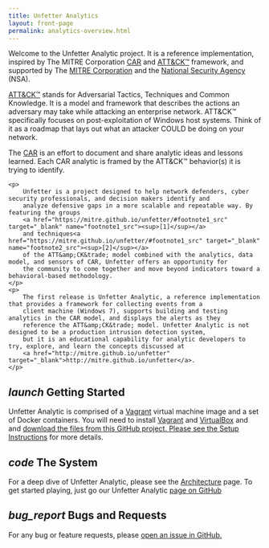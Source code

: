 ```yaml
---
title: Unfetter Analytics
layout: front-page
permalink: analytics-overview.html
---
```


<div class="col s12">
    <p>
        Welcome to the Unfetter Analytic project. It is a reference implementation, inspired by The MITRE Corporation
        <a href="https://car.mitre.org" target="_blank">CAR</a> and <a href="https://attack.mitre.org" target="_blank">ATT&amp;CK&trade;</a>
        framework, and supported by The <a href="https://www.mitre.org" target="_blank">MITRE Corporation</a>
        and the <a href="https://www.nsa.gov" target="_blank">National Security Agency</a> (NSA).
    </p>
    <p><a href="https://attack.mitre.org" target="_blank">ATT&amp;CK&trade;</a> stands for Adversarial Tactics, Techniques
        and Common Knowledge. It is a model and framework that describes the actions an adversary may take while attacking
        an enterprise network. ATT&amp;CK&trade; specifically focuses on post-exploitation of Windows host systems. Think of
        it as a roadmap that lays out what an attacker COULD be doing on your network.
    </p>
    <p>
        The <a href="https://car.mitre.org" target="_blank">CAR</a> is an effort to document and share analytic ideas and lessons
        learned. Each CAR analytic is framed by the ATT&amp;CK&trade; behavior(s) it is trying to identify.
    </p>
<div class="row center">
<div class="col s12">

    <p>
        Unfetter is a project designed to help network defenders, cyber security professionals, and decision makers identify and
        analyze defensive gaps in a more scalable and repeatable way. By featuring the groups
        <a href="https://mitre.github.io/unfetter/#footnote1_src" target="_blank" name="footnote1_src"><sup>[1]</sup></a>
        and techniques<a href="https://mitre.github.io/unfetter/#footnote1_src" target="_blank" name="footnote2_src"><sup>[2]</sup></a>
        of the ATT&amp;CK&trade; model combined with the analytics, data model, and sensors of CAR, Unfetter offers an opportunity for
        the community to come together and move beyond indicators toward a behavioral-based methodology.
    </p>
    <p>
        The first release is Unfetter Analytic, a reference implementation that provides a framework for collecting events from a
        client machine (Windows 7), supports building and testing analytics in the CAR model, and displays the alerts as they
        reference the ATT&amp;CK&trade; model. Unfetter Analytic is not designed to be a production intrusion detection system,
        but it is an educational capability for analytic developers to try, explore, and learn the concepts discussed at
        <a href="http://mitre.github.io/unfetter" target="_blank">http://mitre.github.io/unfetter</a>.
    </p>



<div align="left">
<h2><i class="material-icons">launch</i> Getting Started</h2>
Unfetter Analytic is comprised of a <a href="https://www.vagrantup.com/" target="_blank">Vagrant</a> virtual machine image and a set of Docker containers. You will need to install <a href="https://www.vagrantup.com/" target="_blank">Vagrant</a> and <a href="https://www.virtualbox.com/" target="_blank">VirtualBox</a> and and <a href="https://www.docker.com/products/overview" target="_blank"> download the files from this GitHub project.  Please see the <a href="analytic-setup.html">Setup Instructions</a> for more details.

<h2><i class="material-icons">code</i> The System</h2>
For a deep dive of Unfetter Analytic, please see the <a href="analytic-architecture.html">Architecture</a> page. To get started playing, just go our Unfetter Analytic <a href="https://github.com/unfetter-analytic/unfetter" target="_blank">page on GitHub</a>
<h2><i class="material-icons">bug_report</i> Bugs and Requests</h2>
    For any bug or feature requests, please <a href="https://github.com/unfetter-analytic/unfetter/issues">open an issue in GitHub.</a>
